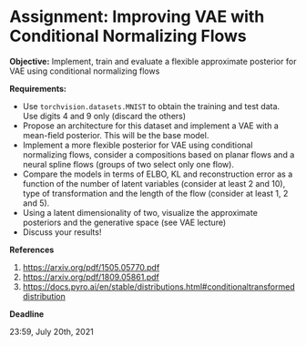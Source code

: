 # Assignment: Improving VAE with Conditional Normalizing Flows

**Objective:** Implement, train and evaluate a flexible approximate posterior for VAE using conditional normalizing flows

**Requirements:**

- Use `torchvision.datasets.MNIST` to obtain the training and test data. Use digits 4 and 9 only (discard the others)
- Propose an architecture for this dataset and implement a VAE with a mean-field posterior. This will be the base model. 
- Implement a more flexible posterior for VAE using conditional normalizing flows, consider a compositions based on planar flows and a neural spline flows (groups of two select only one flow). 
- Compare the models in terms of ELBO, KL and reconstruction error as a function of the number of latent variables (consider at least 2 and 10), type of transformation and the length of the flow (consider at least 1, 2 and 5). 
- Using a latent dimensionality of two, visualize the approximate posteriors and the generative space (see VAE lecture)
- Discuss your results! 


**References**

1. https://arxiv.org/pdf/1505.05770.pdf
1. https://arxiv.org/pdf/1809.05861.pdf
1. https://docs.pyro.ai/en/stable/distributions.html#conditionaltransformeddistribution

**Deadline**

23:59, July 20th, 2021

```python

```
